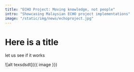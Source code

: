 ```yaml
---
title: "ECHO Project: Moving knowledge, not people"
intro: "Showcasing Malaysian ECHO project implementations"
image: "/static/img/news/echoproject.jpg"
---
```


# Here is a title

let us see if it works

![alt texsdsdt]({{ image }})